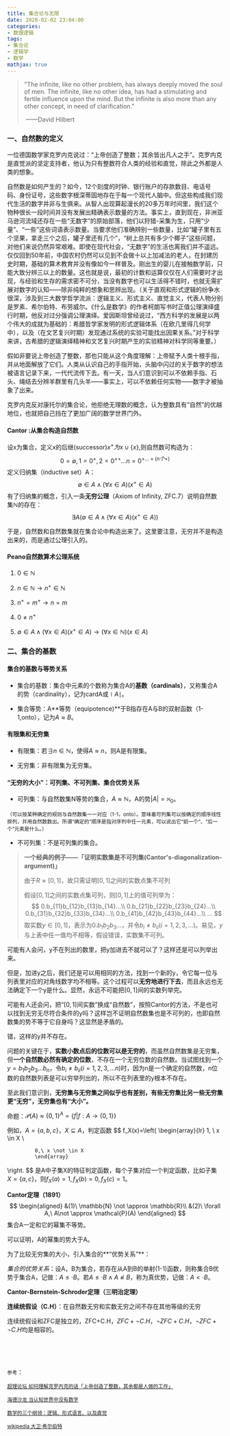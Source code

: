 ```yaml
---
title: 集合论与无限
date: 2020-02-02 23:04:00
categories:
- 数理逻辑
tags: 
- 集合论
- 逻辑学
- 数学
mathjax: true
---
```


> "The infinite, like no other problem, has always deeply moved the soul of men. The infinite, like no other idea, has had a stimulating and fertile influence upon the mind. But the infinite is also more than any other concept, in need of clarification."
>
> ​																			 															——David Hilbert

<!--more-->

###  一、自然数的定义

一位德国数学家克罗内克说过：“上帝创造了整数；其余皆出凡人之手”。克罗内克是直觉派的坚定支持者，他认为只有整数符合人类的经验和直觉，除此之外都是人类的想象。

自然数是如何产生的？如今，12个刻度的时钟、银行账户的存款数目、电话号码、身份证号，这些数字根深蒂固地存在于每一个现代人脑中。但这些构成我们现代生活的数字并非与生俱来。从智人出现算起漫长的20多万年时间里，我们这个物种很长一段时间并没有发展出精确表示数量的方法。事实上，直到现在，非洲亚马逊河流域还存在一些“无数字”的原始部落，他们以狩猎-采集为生，只用“少量”、“一些”这些词语表示数量。当要求他们准确辨别一些数量，比如“罐子里有五个坚果，拿走三个之后，罐子里还有几个”，“树上总共有多少个椰子”这些问题，对他们来说仍然异常艰难。即使在现代社会，“无数字”的生活也离我们并不遥远。仅仅回到50年前，中国农村仍然可以见到不会做十以上加减法的老人，在封建历史时期，基础的算术教育并没有像如今一样普及。刚出生的婴儿在接触数学前，只能大致分辨三以上的数量。这也就是说，最初的计数和运算仅仅在人们需要时才出现，与经验和生存的需求密不可分，当没有数字也可以生活得不错时，也就无需扩展对数字的认知——除非纯粹的想象和思辨出现。（关于直观和形式逻辑的纷争水很深，涉及到三大数学哲学流派：逻辑主义、形式主义、直觉主义，代表人物分别是罗素、希尔伯特、布劳威尔。《什么是数学》的作者柯朗写书时正值公理演绎盛行时期，他反对过分强调公理演绎。爱因斯坦曾经说过，“西方科学的发展是以两个伟大的成就为基础的：希腊哲学家发明的形式逻辑体系（在欧几里得几何学中），以及（在文艺复兴时期）发现通过系统的实验可能找出因果关系。”对于科学来讲，古希腊的逻辑演绎精神和文艺复兴时期产生的实验精神对科学同等重要。）

假如非要说上帝创造了整数，那也只能从这个角度理解：上帝赋予人类十根手指，并从地面解放了它们。人类从认识自己的手指开始，头脑中闪过的关于数字的想法被语言记录下来，一代代流传下去。有一天，当人们意识到可以不依赖手指、石头、绳结去分辨羊群里有几头羊——事实上，可以不依赖任何实物——数字才被抽象了出来。

克罗内克反对康托尔的集合论，他拒绝无理数的概念，认为整数具有“自然”的优越地位，也就把自己挡在了更加广阔的数学世界门外。

#### Cantor :从集合构造自然数

设x为集合，定义x的后继(successor)$x^+为x\cup \{x\}$,则自然数可构造为：
$$
0=\emptyset,1=0^+,2=0^{++}...n=0^{+...+(n个+)}
$$
定义归纳集（inductive set）A：
$$
\emptyset\in A\land (\forall x\in A )(x^+\in A)
$$
有了归纳集的概念，引入一条**无穷公理**（Axiom of Infinity, ZFC.7）说明自然数集$\mathbb{N}$的存在：
$$
\exists A(\emptyset\in A\land (\forall x\in A )(x^+\in A))
$$

于是，自然数和自然数集就在集合论中构造出来了。这里要注意，无穷并不是构造出来的，而是通过公理引入的。

#### Peano自然数算术公理系统

1. $0\in\mathbb{N}$

2. $n\in\mathbb{N}\to n^+\in\mathbb{N}$

3. $n^+=m^+\to n= m$

4. $0\not=n^+$

5. $\emptyset\in A\land (\forall x\in A )(x^+\in A)\to (\forall x\in \mathbb{N})(x\in A)$




### 二、集合的基数

#### 集合的基数与等势关系

- 集合的基数：集合中元素的个数称为集合A的**基数（cardinals）**，又称集合A的势（cardinality），记为cardA或$\mid A \mid$。

- 集合等势：A**等势（equipotence)**于B指存在A与B的双射函数（1-1,onto），记为$A\approx B$。

#### 有限集和无穷集

- 有限集：若$\exists n\in \mathbb{N}$，使得$A\approx n$，则A是有限集。

- 无穷集：非有限集为无穷集。

#### “无穷的大小”：可列集、不可列集、集合优势关系

- 可列集：与自然数集N等势的集合，$A \approx \mathbb{N}$，A的势$|A|=\aleph _0$。

<small>（可以按某种确定的规则与自然数集一一对应（1-1，onto）。意味着可列集可以按确定的顺序线性排列，并用自然数数出。所谓“确定的”顺序是指对序列中任一元素，可以说出它“前一个”、“后一个”元素是什么。）</small>

- 不可列集：不是可列集的集合。

> **一个经典的例子——「证明实数集是不可列集(Cantor's-diagonalization-argument)」**
>
> 由于$R\approx[0,1]$，故只需证明$[0,1]$之间的实数点集不可列
>
> 假设$[0,1]$之间的实数点集可列，则$[0,1]$上的值可列举为：
> $$
> 0.b_{11}b_{12}b_{13}b_{14}...\\
> 0.b_{21}b_{22}b_{23}b_{24}...\\
> 0.b_{31}b_{32}b_{33}b_{34}...\\
> 0.b_{41}b_{42}b_{43}b_{44}...\\
> ...
> $$
> 取实数$y\in[0,1]$，表示为$0.b_{1}b_{2}b_{3}...$，并令$b_{i}\not=b_{ii}(i=1,2,3,...)$。易见，$y$与上表中任一值均不相等，假设错误，实数集不可列。

可能有人会问，y不在列出的数里，把y加进去不就可以了？这样还是可以列举出来。

但是，加进y之后，我们还是可以用相同的方法，找到一个新的y，令它每一位与列表里对应的对角线数字均不相等。这个过程可以**无穷地进行下去**，而且永远也无法确定下一个y是什么。显然，永远不可能把$[0,1]$间的实数列举完。

可能有人还会问，把“$[0,1]$间实数”换成“自然数”，按照Cantor的方法，不是也可以找到无穷无尽符合条件的y吗？这样岂不证明自然数集也是不可列的，也即自然数集的势不等于它自身吗？这显然是矛盾的。

错，这样的y并不存在。

问题的关键在于，**实数小数点后的位数可以是无穷的**，而虽然自然数集是无穷集，但**一个自然数必然有确定的位数**，不存在一个无穷位数的自然数。当试图找到一个$y=b_{1}b_{2}b_{3}...b_{n}$，令$b_{i}\not=b_{ii}(i=1,2,3,...n)$时，因为n是一个确定的自然数，n位数的自然数列表是可以穷举列出的，所以不在列表里的y根本不存在。

至此我们意识到，**无穷集与无穷集之间似乎也有差别，有些无穷集比另一些无穷集更“无穷”，无穷集也有“大小”。**



命题：$\mathcal{P} (A)\approx \{0,1\}^A=\{f|f:A\to \{0,1\}\}$

例如，$A=\{a,b,c\}，X\subseteq A$，判定函数
$$
f_X(x)=\left\{
             \begin{array}{lr}
             1, \ x \in X  \\
            
             0,\ x \not \in X
             \end{array}
\right.
$$
是A中子集X的特征判定函数，每个子集对应一个判定函数，比如子集$X=\{a,c\}$，则$f_X(a)=1,f_X(b)=0,f_X(c)=1$。

**Cantor定理（1891）**
$$
\begin{aligned}
&(1)\ \mathbb{N} \not \approx \mathbb{R}\\
&(2)\ \forall A,\ A\not \approx \mathcal{P}(A)
\end{aligned}
$$
集合A一定和它的幂集不等势。

可以证明，A的幂集的势大于A。

为了比较无穷集的大小，引入集合的**“优势关系”**：

*集合的优势关系*：设A，B为集合，若存在从A到B的单射(1-1)函数，则称集合B优势于集合A，记做：$A\leq·B$。若$A\leq·B\land A\not\approx B$，称为真优势，记做：$A<·B$。



**Cantor-Bernstein-Schroder定理（三明治定理）**



**连续统假设（C.H）**：在自然数无穷和实数无穷之间不存在其他等级的无穷

连续统假设和ZFC是独立的，ZFC+C.H，$ZFC+\neg C.H$，$\neg ZFC+C.H$，$\neg ZFC+\neg  C.H$均是相容的。

<br/><br/><br/>

<small>参考</small>：

<small>[超理论坛 如何理解克罗内克的话「上帝创造了整数，其余都是人做的工作」]( https://chaoli.club/index.php/3650/0)</small>

<small>[海德沙龙 当认知世界中没有数字](https://card.weibo.com/article/m/show/id/2309404466491167736057?_wb_client_=1)</small>

<small>[数学的三个纲领：逻辑、形式语言、以及直觉](https://zhuanlan.zhihu.com/p/46168413)</small>

<small>[wikipedia 大卫·希尔伯特](https://en.wikipedia.org/wiki/David_Hilbert)</small>

